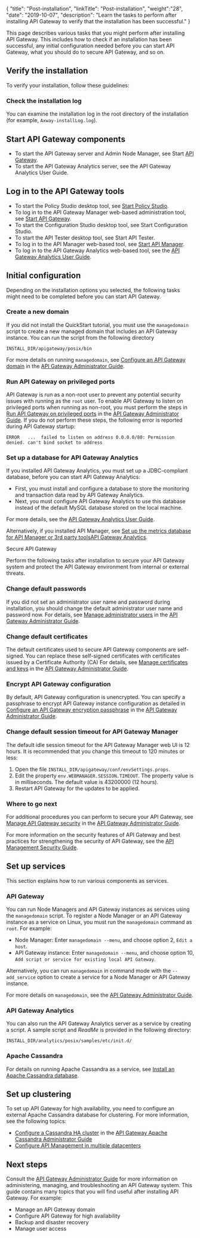 {
"title": "Post-installation",
"linkTitle": "Post-installation",
"weight":"28",
"date": "2019-10-07",
"description": "Learn the tasks to perform after installing API Gateway to verify that the installation has been successful."
}

This page describes various tasks that you might perform after installing API Gateway. This includes how to check if an installation has been successful, any initial configuration needed before you can start API Gateway, what you should do to secure API Gateway, and so on.

## Verify the installation

To verify your installation, follow these guidelines:

### Check the installation log

You can examine the installation log in the root directory of the installation (for example, `Axway-installLog.log`).

## Start API Gateway components

* To start the API Gateway server and Admin Node Manager, see Start [API Gateway](install_gateway).
* To start the API Gateway Analytics server, see the API Gateway Analytics User Guide.

## Log in to the API Gateway tools

* To start the Policy Studio desktop tool, see [Start Policy Studio](install_policy_studio#start_policy_studio).
* To log in to the API Gateway Manager web-based administration tool, see [Start API Gateway](install_gateway#start_API_gateway).
* To start the Configuration Studio desktop tool, see Start Configuration Studio.
* To start the API Tester desktop tool, see Start API Tester.
* To log in to the API Manager web-based tool, see [Start API Manager](../../install_api_mgmt.htm#Start).
* To log in to the API Gateway Analytics web-based tool, see the [API Gateway Analytics User Guide](/bundle/APIGateway_77_AnalyticsUserGuide_allOS_en_HTML5/).

## Initial configuration

Depending on the installation options you selected, the following tasks might need to be completed before you can start API Gateway.

### Create a new domain

If you did not install the QuickStart tutorial, you must use the `managedomain` script to create a new managed domain that includes an API Gateway instance. You can run the script from the following directory

`INSTALL_DIR/apigateway/posix/bin`

For more details on running `managedomain`, see [Configure an API Gateway domain](/csh?context=102&product=prod-api-gateway-77) in the [API Gateway Administrator Guide](/bundle/APIGateway_77_AdministratorGuide_allOS_en_HTML5/).

### Run API Gateway on privileged ports

API Gateway is run as a non-root user to prevent any potential security issues with running as the `root` user. To enable API Gateway to listen on privileged ports when running as non-root, you must perform the steps in [Run API Gateway on privileged ports](/csh?context=110&product=prod-api-gateway-77) in the [API Gateway Administrator Guide](/bundle/APIGateway_77_AdministratorGuide_allOS_en_HTML5/). If you do not perform these steps, the following error is reported during API Gateway startup:

`ERROR   ...  failed to listen on address 0.0.0.0/80: Permission denied. can't bind socket to address`

### Set up a database for API Gateway Analytics

If you installed API Gateway Analytics, you must set up a JDBC-compliant database, before you can start API Gateway Analytics:

* First, you must install and configure a database to store the monitoring and transaction data read by API Gateway Analytics.
* Next, you must configure API Gateway Analytics to use this database instead of the default MySQL database stored on the local machine.

For more details, see the [API Gateway Analytics User Guide](/bundle/APIGateway_77_AnalyticsUserGuide_allOS_en_HTML5/).

Alternatively, if you installed API Manager, see [Set up the metrics database for API Manager or 3rd party toolsAPI Gateway Analytics](../../../CommonTopics/metrics_db_install.htm).

Secure API Gateway

Perform the following tasks after installation to secure your API Gateway system and protect the API Gateway environment from internal or external threats.

### Change default passwords

If you did not set an administrator user name and password during installation, you should change the default administrator user name and password now. For details, see
[Manage administrator users](/csh?context=111&product=prod-api-gateway-77) in the [API Gateway Administrator Guide](/bundle/APIGateway_77_AdministratorGuide_allOS_en_HTML5/).

### Change default certificates

The default certificates used to secure API Gateway components are self-signed. You can replace these self-signed certificates with certificates issued by a Certificate Authority (CA) For details, see [Manage certificates and keys](/csh?context=112&product=prod-api-gateway-77) in the [API Gateway Administrator Guide](/bundle/APIGateway_77_AdministratorGuide_allOS_en_HTML5/).

### Encrypt API Gateway configuration

By default, API Gateway configuration is unencrypted. You can specify a passphrase to encrypt API Gateway instance configuration as detailed in [Configure an API Gateway encryption passphrase](/csh?context=113&product=prod-api-gateway-77) in the [API Gateway Administrator Guide](/bundle/APIGateway_77_AdministratorGuide_allOS_en_HTML5/).

### Change default session timeout for API Gateway Manager

The default idle session timeout for the API Gateway Manager web UI is 12 hours. It is recommended that you change this timeout to 120 minutes or less:

1. Open the file `INSTALL_DIR/apigateway/conf/envSettings.props`.
2. Edit the property `env.WEBMANAGER.SESSION.TIMEOUT`. The property value is in milliseconds. The default value is 43200000 (12 hours).
3. Restart API Gateway for the updates to be applied.

### Where to go next

For additional procedures you can perform to secure your API Gateway, see [Manage API Gateway security](/csh?context=109&product=prod-api-gateway-77) in the [API Gateway Administrator Guide](/bundle/APIGateway_77_AdministratorGuide_allOS_en_HTML5/).

For more information on the security features of API Gateway and best practices for strengthening the security of API Gateway, see the [API Management Security Guide](/bundle/APIGateway_77_SecurityGuide_allOS_en_HTML5).

## Set up services

This section explains how to run various components as services.

### API Gateway

You can run Node Managers and API Gateway instances as services using the `managedomain` script. To register a Node Manager or an API Gateway instance as a service
on Linux, you must run the `managedomain` command as `root`. For example:

* Node Manager: Enter `managedomain --menu`, and choose option 2, `Edit a host`.
* API Gateway instance: Enter `managedomain --menu`, and choose option 10, `Add script or service for existing local API Gateway`.

Alternatively, you can run `managedomain` in command mode with the `--add_service` option to create a service for a Node Manager or API Gateway instance.

For more details on `managedomain`, see the [API Gateway Administrator Guide](/bundle/APIGateway_77_AdministratorGuide_allOS_en_HTML5/).

### API Gateway Analytics

You can also run the API Gateway Analytics server as a service by creating a script. A sample script and *ReadMe* is provided in the following directory:

`INSTALL_DIR/analytics/posix/samples/etc/init.d/`

### Apache Cassandra

For details on running Apache Cassandra as a service, see [Install an Apache Cassandra database](../../cassandra_install.htm).

## Set up clustering

To set up API Gateway for high availability, you need to configure an external Apache Cassandra database for clustering. For more information, see the following topics:

* [Configure a Cassandra HA cluster](/csh?context=1300&product=prod-api-gateway-77) in the [API Gateway Apache Cassandra Administrator Guide](/bundle/APIGateway_77_CassandraGuide_allOS_en_HTML5/)
* [Configure API Management in multiple datacenters](post_multi-datacenter.htm)

## Next steps

Consult the [API Gateway Administrator Guide](/bundle/APIGateway_77_AdministratorGuide_allOS_en_HTML5/) for more information on administering, managing, and troubleshooting an API Gateway system. This guide contains many topics that you will find useful after installing API Gateway. For example:

* Manage an API Gateway domain
* Configure API Gateway for high availability
* Backup and disaster recovery
* Manage user access
